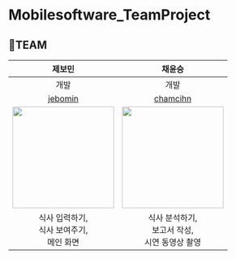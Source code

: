 # Mobilesoftware_TeamProject
## 🤭TEAM
|제보민|채윤승|
|:---:|:---:|
|개발|개발|
|[jebomin](https://github.com/jebomin)|[chamcihn](https://github.com/chamcihn)|
|<img src="https://github.com/jebomin/Mobilesoftware_TeamProject/assets/42407430/aa55eef2-6179-4b70-a220-66a299bcbda6" width="200" height="200">|<img src="https://github.com/jebomin/Mobilesoftware_TeamProject/assets/42407430/bef6c2e9-6983-4bd3-9099-c66a3eec89f7" width="200" height="200">|
|식사 입력하기, <br>식사 보여주기, <br>메인 화면|식사 분석하기, <br>보고서 작성, <br>시연 동영상 촬영|
